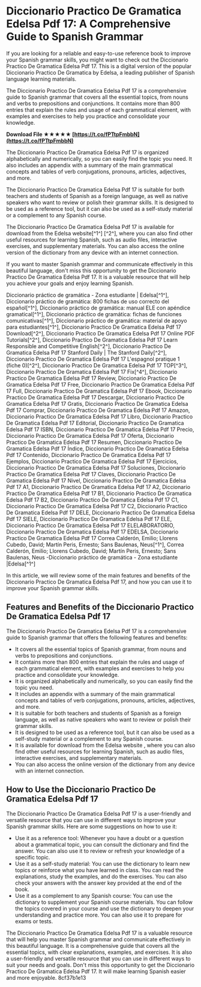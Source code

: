 
 
# Diccionario Practico De Gramatica Edelsa Pdf 17: A Comprehensive Guide to Spanish Grammar
  
If you are looking for a reliable and easy-to-use reference book to improve your Spanish grammar skills, you might want to check out the Diccionario Practico De Gramatica Edelsa Pdf 17. This is a digital version of the popular Diccionario Practico De Gramatica by Edelsa, a leading publisher of Spanish language learning materials.
  
The Diccionario Practico De Gramatica Edelsa Pdf 17 is a comprehensive guide to Spanish grammar that covers all the essential topics, from nouns and verbs to prepositions and conjunctions. It contains more than 800 entries that explain the rules and usage of each grammatical element, with examples and exercises to help you practice and consolidate your knowledge.
 
**Download File ★★★★★ [https://t.co/fPTtpFmbbN](https://t.co/fPTtpFmbbN)**


  
The Diccionario Practico De Gramatica Edelsa Pdf 17 is organized alphabetically and numerically, so you can easily find the topic you need. It also includes an appendix with a summary of the main grammatical concepts and tables of verb conjugations, pronouns, articles, adjectives, and more.
  
The Diccionario Practico De Gramatica Edelsa Pdf 17 is suitable for both teachers and students of Spanish as a foreign language, as well as native speakers who want to review or polish their grammar skills. It is designed to be used as a reference tool, but it can also be used as a self-study material or a complement to any Spanish course.
  
The Diccionario Practico De Gramatica Edelsa Pdf 17 is available for download from the Edelsa website[^1^] [^2^], where you can also find other useful resources for learning Spanish, such as audio files, interactive exercises, and supplementary materials. You can also access the online version of the dictionary from any device with an internet connection.
  
If you want to master Spanish grammar and communicate effectively in this beautiful language, don't miss this opportunity to get the Diccionario Practico De Gramatica Edelsa Pdf 17. It is a valuable resource that will help you achieve your goals and enjoy learning Spanish.
 
Diccionario práctico de gramática - Zona estudiante | Edelsa[^1^],  Diccionario práctico de gramática: 800 fichas de uso correcto del español[^1^],  Diccionario práctico de gramática: manual ELE con apéndice gramatical[^1^],  Diccionario práctico de gramática: fichas de funciones comunicativas[^1^],  Diccionario práctico de gramática: material de apoyo para estudiantes[^1^],  Diccionario Practico De Gramatica Edelsa Pdf 17 Download[^2^],  Diccionario Practico De Gramatica Edelsa Pdf 17 Online PDF Tutorials[^2^],  Diccionario Practico De Gramatica Edelsa Pdf 17 Learn Responsible and Competitive English[^2^],  Diccionario Practico De Gramatica Edelsa Pdf 17 Stanford Daily | The Stanford Daily[^2^],  Diccionario Practico De Gramatica Edelsa Pdf 17 L'espagnol pratique 1 (fiche 0)[^2^],  Diccionario Practico De Gramatica Edelsa Pdf 17 TOP[^3^],  Diccionario Practico De Gramatica Edelsa Pdf 17 Fix[^4^],  Diccionario Practico De Gramatica Edelsa Pdf 17 Review,  Diccionario Practico De Gramatica Edelsa Pdf 17 Free,  Diccionario Practico De Gramatica Edelsa Pdf 17 Full,  Diccionario Practico De Gramatica Edelsa Pdf 17 Ebook,  Diccionario Practico De Gramatica Edelsa Pdf 17 Descargar,  Diccionario Practico De Gramatica Edelsa Pdf 17 Gratis,  Diccionario Practico De Gramatica Edelsa Pdf 17 Comprar,  Diccionario Practico De Gramatica Edelsa Pdf 17 Amazon,  Diccionario Practico De Gramatica Edelsa Pdf 17 Libro,  Diccionario Practico De Gramatica Edelsa Pdf 17 Editorial,  Diccionario Practico De Gramatica Edelsa Pdf 17 ISBN,  Diccionario Practico De Gramatica Edelsa Pdf 17 Precio,  Diccionario Practico De Gramatica Edelsa Pdf 17 Oferta,  Diccionario Practico De Gramatica Edelsa Pdf 17 Resumen,  Diccionario Practico De Gramatica Edelsa Pdf 17 Índice,  Diccionario Practico De Gramatica Edelsa Pdf 17 Contenido,  Diccionario Practico De Gramatica Edelsa Pdf 17 Ejemplos,  Diccionario Practico De Gramatica Edelsa Pdf 17 Ejercicios,  Diccionario Practico De Gramatica Edelsa Pdf 17 Soluciones,  Diccionario Practico De Gramatica Edelsa Pdf 17 Claves,  Diccionario Practico De Gramatica Edelsa Pdf 17 Nivel,  Diccionario Practico De Gramatica Edelsa Pdf 17 A1,  Diccionario Practico De Gramatica Edelsa Pdf 17 A2,  Diccionario Practico De Gramatica Edelsa Pdf 17 B1,  Diccionario Practico De Gramatica Edelsa Pdf 17 B2,  Diccionario Practico De Gramatica Edelsa Pdf 17 C1,  Diccionario Practico De Gramatica Edelsa Pdf 17 C2,  Diccionario Practico De Gramatica Edelsa Pdf 17 DELE,  Diccionario Practico De Gramatica Edelsa Pdf 17 SIELE,  Diccionario Practico De Gramatica Edelsa Pdf 17 ELE,  Diccionario Practico De Gramatica Edelsa Pdf 17 ELELABORATORIO,  Diccionario Practico De Gramatica Edelsa Pdf 17 EDELSA,  Diccionario Practico De Gramatica Edelsa Pdf 17 Correa Calderón, Emilio; Llorens Cubedo, David; Martín Peris, Ernesto; Sans Baulenas, Neus[^1^],  Correa Calderón, Emilio; Llorens Cubedo, David; Martín Peris, Ernesto; Sans Baulenas, Neus -Diccionario práctico de gramática - Zona estudiante |Edelsa[^1^]
  
In this article, we will review some of the main features and benefits of the Diccionario Practico De Gramatica Edelsa Pdf 17, and how you can use it to improve your Spanish grammar skills.
  
## Features and Benefits of the Diccionario Practico De Gramatica Edelsa Pdf 17
  
The Diccionario Practico De Gramatica Edelsa Pdf 17 is a comprehensive guide to Spanish grammar that offers the following features and benefits:
  
- It covers all the essential topics of Spanish grammar, from nouns and verbs to prepositions and conjunctions.
- It contains more than 800 entries that explain the rules and usage of each grammatical element, with examples and exercises to help you practice and consolidate your knowledge.
- It is organized alphabetically and numerically, so you can easily find the topic you need.
- It includes an appendix with a summary of the main grammatical concepts and tables of verb conjugations, pronouns, articles, adjectives, and more.
- It is suitable for both teachers and students of Spanish as a foreign language, as well as native speakers who want to review or polish their grammar skills.
- It is designed to be used as a reference tool, but it can also be used as a self-study material or a complement to any Spanish course.
- It is available for download from the Edelsa website , where you can also find other useful resources for learning Spanish, such as audio files, interactive exercises, and supplementary materials.
- You can also access the online version of the dictionary from any device with an internet connection.

## How to Use the Diccionario Practico De Gramatica Edelsa Pdf 17
  
The Diccionario Practico De Gramatica Edelsa Pdf 17 is a user-friendly and versatile resource that you can use in different ways to improve your Spanish grammar skills. Here are some suggestions on how to use it:

- Use it as a reference tool: Whenever you have a doubt or a question about a grammatical topic, you can consult the dictionary and find the answer. You can also use it to review or refresh your knowledge of a specific topic.
- Use it as a self-study material: You can use the dictionary to learn new topics or reinforce what you have learned in class. You can read the explanations, study the examples, and do the exercises. You can also check your answers with the answer key provided at the end of the book.
- Use it as a complement to any Spanish course: You can use the dictionary to supplement your Spanish course materials. You can follow the topics covered in your course and use the dictionary to deepen your understanding and practice more. You can also use it to prepare for exams or tests.

The Diccionario Practico De Gramatica Edelsa Pdf 17 is a valuable resource that will help you master Spanish grammar and communicate effectively in this beautiful language. It is a comprehensive guide that covers all the essential topics, with clear explanations, examples, and exercises. It is also a user-friendly and versatile resource that you can use in different ways to suit your needs and goals. Don't miss this opportunity to get the Diccionario Practico De Gramatica Edelsa Pdf 17. It will make learning Spanish easier and more enjoyable.
 8cf37b1e13
 
